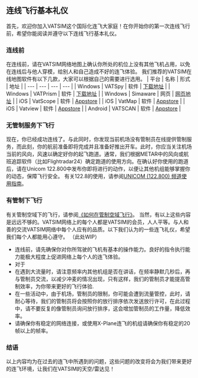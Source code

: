 ## 连线飞行基本礼仪  
首先，欢迎你加入VATSIM这个国际化连飞大家庭！在你开始你的第一次连线飞行前，希望你能阅读并遵守以下连线飞行基本礼仪。  

### 连线前 
在连线前，请在VATSIM网络地图上确认你所处的机位上没有其他飞机占用，以免在连线后与他人穿模，给别人和自己造成不好的连飞体验。
我们推荐的VATSIM在线地图软件有以下几款，大家可以根据自己的需要进行选用。
| 平台 | 名称 | 形式 | 地址 |
| --- | --- | --- | --- |
| Windows | VATSpy | 软件 | [下载地址](https://vatspy.rosscarlson.dev/) |
| Windows | VATPrism | 软件 | [下载地址](https://vatprism.org/) |
| Windows | Simaware | 网页 | [网页地址](https://simaware.ca/) |
| iOS | VatScope | 软件 | [Appstore](https://apps.apple.com/cn/app/vatscope/id1303293807?l=zhcn) |
| iOS | VatMap | 软件 | [Appstore](https://apps.apple.com/cn/app/vatmap/id641159906?l=zhcn) |
| iOS | Vatview | 软件 | [Appstore](https://apps.apple.com/cn/app/vatview/id1562497035?l=zhcn) |
| Android | VATSCAN | 软件 | [Appstore](https://play.google.com/store/apps/details?id=com.stratospherelabs.vatscan&hl=en_US&gl=US) |


### 无管制服务下飞行

现在，你已经成功连线了。与此同时，你发现当前机场没有管制员在线提供管制服务，而此刻，你的航前准备即将完成并且准备好推出开车。此时，你应当关注机场当前的风向，风速以确定好你的起飞跑道。通常，我们根据METAR中的风向或航班追踪软件（比如Flightradar24）确定跑道的使用方向。在确认好你使用的跑道后，请在Unicom 122.800中发布你即将进行的动作，以便让其他机组能够掌握你的动态，保障飞行安全。
有关122.8的使用，请参阅[UNICOM (122.800) 频道使用指南](https://community.vatprc.net/t/topic/1353)。


### 有管制下飞行

有关管制空域下的飞行，请参阅[《如何在管制空域飞行》](https://community.vatprc.net/t/topic/6798/)。
当然，有以上这些内容是远远不够的。VATSIM网络上的每个人都是VATSIM的会员，人人平等。与人和善的交流VATSIM网络中每个人应有的品质。以下我们认为的一些连飞礼仪，希望我们每个人都能用心遵守。
（此处WIP）
- 连线前，请先确保你对你所驾驶的飞机有基本的操作能力。良好的指令执行能力能极大程度上促进网络上每个人的连飞体验。
- 对于
- 在遇到大流量时，请注意频率内其他机组是否在讲话，在频率静默几秒后，再与管制员交流，以减少冲麦的情况出现，只有这样，我们的管制员才能提高管制效率，为你带来更好的飞行体验.
- 在一些活动中，由于机场，管制员的限制，你可能会遭到流量管控，此时，请耐心等待，我们的管制员将会按照你的放行排序依次发送放行许可，在此过程中，请不要反复的像管制员询问放行排序，这会增加管制员的工作量，降低效率。
- 请确保你有稳定的网络连接，或使用X-Plane连飞的机组请确保你有稳定的20帧以上的帧率。

### 结语
以上内容均为在过去的连飞中所遇到的问题，这些问题的改变将会为我们带来更好的连飞环境，让我们在VATSIM的天空/雷达见！
